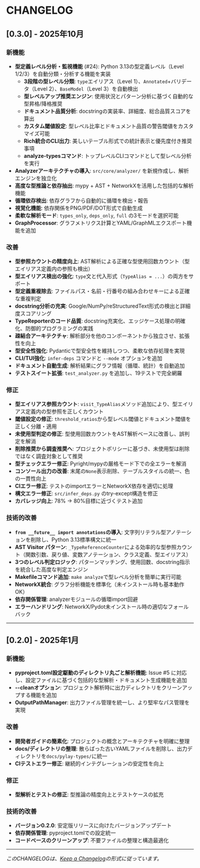 # CHANGELOG

## [0.3.0] - 2025年10月

### 新機能
- **型定義レベル分析・監視機能** (#24): Python 3.13の型定義レベル（Level 1/2/3）を自動分類・分析する機能を実装
  - **3段階の型レベル分類**: `type`エイリアス（Level 1）、`Annotated`+バリデータ（Level 2）、`BaseModel`（Level 3）を自動検出
  - **型レベルアップ推奨エンジン**: 使用状況とパターン分析に基づく自動的な型昇格/降格推奨
  - **ドキュメント品質分析**: docstringの実装率、詳細度、総合品質スコアを算出
  - **カスタム閾値設定**: 型レベル比率とドキュメント品質の警告閾値をカスタマイズ可能
  - **Rich統合のCLI出力**: 美しいテーブル形式での統計表示と優先度付き推奨事項
  - **analyze-typesコマンド**: トップレベルCLIコマンドとして型レベル分析を実行
- **Analyzerアーキテクチャの導入**: `src/core/analyzer/` を新規作成し、解析エンジンを独立化
- **高度な型推論と依存抽出**: mypy + AST + NetworkXを活用した包括的な解析機能
- **循環依存検出**: 依存グラフから自動的に循環を検出・報告
- **視覚化機能**: 依存関係をPNG/PDF/DOT形式で自動生成
- **柔軟な解析モード**: `types_only`, `deps_only`, `full` の3モードを選択可能
- **GraphProcessor**: グラフメトリクス計算とYAML/GraphMLエクスポート機能を追加

### 改善
- **型参照カウントの精度向上**: AST解析による正確な型使用回数カウント（型エイリアス定義内の参照も検出）
- **型エイリアス検出の強化**: `type`文と代入形式（`TypeAlias = ...`）の両方をサポート
- **型定義重複除去**: ファイルパス・名前・行番号の組み合わせキーによる正確な重複判定
- **docstring分析の充実**: Google/NumPy/reStructuredText形式の検出と詳細度スコアリング
- **TypeReporterのコード品質**: docstring充実化、エッジケース処理の明確化、防御的プログラミングの実践
- **疎結合アーキテクチャ**: 解析部分を他のコンポーネントから独立させ、拡張性を向上
- **型安全性強化**: Pydanticで型安全性を維持しつつ、柔軟な依存処理を実現
- **CLI/TUI強化**: `infer-deps` コマンドと `--mode` オプションを追加
- **ドキュメント自動生成**: 解析結果にグラフ情報（循環、統計）を自動追加
- **テストスイート拡張**: `test_analyzer.py` を追加し、19テストで完全網羅

### 修正
- **型エイリアス参照カウント**: `visit_TypeAlias`メソッド追加により、型エイリアス定義内の型参照を正しくカウント
- **閾値設定の修正**: `threshold_ratios`から型レベル閾値とドキュメント閾値を正しく分離・適用
- **未使用型判定の修正**: 型使用回数カウントをAST解析ベースに改善し、誤判定を解消
- **削除推奨から調査推奨へ**: プロジェクトポリシーに基づき、未使用型は削除ではなく調査対象として推奨
- **型チェックエラー修正**: Pyright/mypyの厳格モード下での全エラーを解消
- **コンソール出力の改善**: 末尾の`None`表示削除、テーブルスタイルの統一、色の一貫性向上
- **CIエラー修正**: テストのimportエラーとNetworkX依存を適切に処理
- **構文エラー修正**: `src/infer_deps.py` のtry-except構造を修正
- **カバレッジ向上**: 78% → 80%目標に近づくテスト追加

### 技術的改善
- **`from __future__ import annotations`の導入**: 文字列リテラル型アノテーションを削除し、Python 3.13標準構文に統一
- **AST Visitor パターン**: `_TypeReferenceCounter`による効率的な型参照カウント（関数引数、戻り値、変数アノテーション、クラス定義、型エイリアス）
- **3つのレベル判定ロジック**: パターンマッチング、使用回数、docstring指示を統合した高度な判定エンジン
- **Makefileコマンド追加**: `make analyze`で型レベル分析を簡単に実行可能
- **NetworkX統合**: グラフ分析機能を標準化（未インストール時も基本動作OK）
- **依存関係管理**: analyzerモジュールの循環import回避
- **エラーハンドリング**: NetworkX/Pydot未インストール時の適切なフォールバック

---

## [0.2.0] - 2025年1月

### 新機能
- **pyproject.toml設定駆動のディレクトリ丸ごと解析機能**: Issue #5 に対応し、設定ファイルに基づく包括的な型解析・ドキュメント生成機能を追加
- **--cleanオプション**: プロジェクト解析時に出力ディレクトリをクリーンアップする機能を追加
- **OutputPathManager**: 出力ファイル管理を統一し、より堅牢なパス管理を実現

### 改善
- **開発者ガイドの簡素化**: プロジェクトの概念とアーキテクチャを明確に整理
- **docs/ディレクトリの整理**: 散らばった古いYAMLファイルを削除し、出力ディレクトリを`docs/pylay-types/`に統一
- **CIテストエラー修正**: 継続的インテグレーションの安定性を向上

### 修正
- **型解析とテストの修正**: 型推論の精度向上とテストケースの拡充

### 技術的改善
- **バージョン0.2.0**: 安定版リリースに向けたバージョンアップデート
- **依存関係管理**: pyproject.tomlでの設定統一
- **コードベースのクリーンアップ**: 不要ファイルの整理と構造最適化

---

*このCHANGELOGは、[Keep a Changelog](https://keepachangelog.com/ja/1.0.0/)の形式に従っています。*
